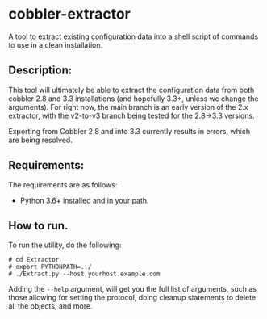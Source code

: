 # cobbler-extractor
A tool to extract existing configuration data into a shell script of commands to use in a clean installation.

## Description:

This tool will ultimately be able to extract the configuration data from both
cobbler 2.8 and 3.3 installations (and hopefully 3.3+, unless we change the
arguments).  For right now, the main branch is an early version of the 2.x
extractor, with the v2-to-v3 branch being tested for the 2.8->3.3 versions.

Exporting from Cobbler 2.8 and into 3.3 currently results in errors, which are
being resolved.

## Requirements:

The requirements are as follows:

- Python 3.6+ installed and in your path.

## How to run.

To run the utility, do the following:

```
# cd Extractor
# export PYTHONPATH=../
# ./Extract.py --host yourhost.example.com
```

Adding the `--help` argument, will get you the full list of arguments, such as
those allowing for setting the protocol, doing cleanup statements to delete all
the objects, and more.


